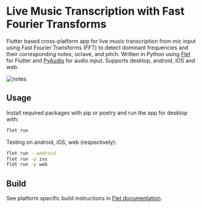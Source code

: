 # Live Music Transcription with Fast Fourier Transforms

Flutter based cross-platform app for live music transcription from mic input using Fast Fourier Transforms (FFT) to detect dominant frequencies and their corresponding notes, octave, and pitch. Written in Python using [Flet](https://flet.dev/) for Flutter and [PyAudio](https://people.csail.mit.edu/hubert/pyaudio/) for audio input. Supports desktop, android, iOS and web.

![notes](https://github.com/user-attachments/assets/43d132db-71ac-41a0-aef5-58c4b542b1d8)

## Usage

Install required packages with pip or poetry and run the app for desktop with:

```bash
flet run
```

Testing on android, iOS, web (respectively):

```bash
flet run --android
flet run -p ios
flet run -p web
```

## Build

See platform specific build instructions in [Flet documentation](https://flet.dev/docs/publish).
